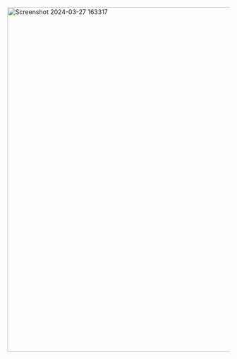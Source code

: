 <img width="783" alt="Screenshot 2024-03-27 163317" src="https://github.com/Kamakshi412/amazon-form/assets/151900475/5abeb2c5-b966-4f78-9bc6-cb369866e89c">
